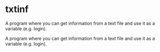 # txtinf
A program where you can get information from a text file and use it as a variable (e.g. login).

A program where you can get information from a text file and use it as a variable (e.g. login).
